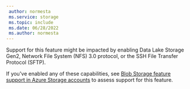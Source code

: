 ```yaml
---
 author: normesta
 ms.service: storage
 ms.topic: include
 ms.date: 06/28/2022
 ms.author: normesta
---
```


Support for this feature might be impacted by enabling Data Lake Storage Gen2, Network File System (NFS) 3.0 protocol, or the SSH File Transfer Protocol (SFTP). 

If you've enabled any of these capabilities, see [Blob Storage feature support in Azure Storage accounts](../articles/storage/blobs/storage-feature-support-in-storage-accounts.md) to assess support for this feature.